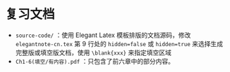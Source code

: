 # 复习文档

*  `source-code/` ：使用 Elegant Latex 模板排版的文档源码，修改 `elegantnote-cn.tex` 第 9 行处的 `hidden=false` 或 `hidden=true` 来选择生成完整版或填空版文档，使用 `\blank{xxx}` 来指定填空区域
* `Ch1-6(填空/有内容).pdf` ：只包含了前六章中的部分内容。